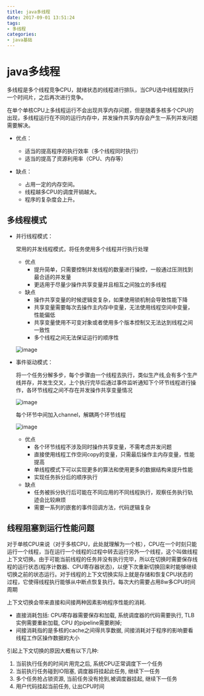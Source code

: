 ```yaml
---
title: java多线程
date: 2017-09-01 13:51:24
tags:
- 多线程
categories:
- java基础
---
```

# java多线程

多线程是多个线程竞争CPU，就绪状态的线程进行排队，当CPU选中线程就执行一个时间片，之后再次进行竞争。

在单个单核CPU上多线程运行不会出现共享内存问题，但是随着多核多个CPU的出现，多线程运行在不同的运行内存中，并发操作共享内存会产生一系列并发问题需要解决。

<!--more-->

- 优点：

  - 适当的提高程序的执行效率（多个线程同时执行）
  - 适当的提高了资源利用率（CPU、内存等）
- 缺点：
  - 占用一定的内存空间。
  - 线程越多CPU的调度开销越大。
  - 程序的复杂度会上升。

## 多线程模式

- 并行线程模式：

  常用的并发线程模式，将任务使用多个线程并行执行处理

  - 优点
    - 提升简单，只需要控制并发线程的数量进行操控，一般通过压测找到最合适的并发量
    - 更适用于尽量少操作共享变量并且相互之间独立的多线程
  - 缺点
    - 操作共享变量的时候逻辑变复杂，如果使用锁机制会导致性能下降
    - 共享变量需要每次去操作主内存中变量，无法使用线程空间中变量，性能偏低
    - 共享变量使用不可变对象或者使用多个版本控制又无法达到线程之间一致性
    - 多个线程之间无法保证运行的顺序性

  ![image](http://omdq6di7v.bkt.clouddn.com/17-9-29/34093455.jpg)

- 事件驱动模式：

  将一个任务分解多步，每个步骤由一个线程去执行，类似生产线,会有多个生产线并存，并发生交叉，上个执行完毕后通过事件监听通知下个环节线程进行操作，各环节线程之间不存在并发操作共享变量情况

  ![image](http://omdq6di7v.bkt.clouddn.com/17-9-30/15328264.jpg)

  每个环节中间加入channel，解耦两个环节线程

  ![image](http://omdq6di7v.bkt.clouddn.com/17-9-29/89911687.jpg)

  - 优点
    - 各个环节线程不涉及同时操作共享变量，不需考虑并发问题
    - 直接使用线程工作空间copy的变量，只需最后操作主内存变量，性能提高
    - 单线程模式下可以实现更多的算法和使用更多的数据结构来提升性能
    - 实现任务拆分后的顺序执行
  - 缺点
    - 任务被拆分执行后可能在不同应用的不同线程执行，观察任务执行轨迹会比较麻烦
    - 需要一系列的嵌套的事件回调方法，代码逻辑复杂


## 线程阻塞到运行性能问题

对于单核CPU来说（对于多核CPU，此处就理解为一个核），CPU在一个时刻只能运行一个线程，当在运行一个线程的过程中转去运行另外一个线程，这个叫做线程上下文切换。由于可能当前线程的任务并没有执行完毕，所以在切换时需要保存线程的运行状态(程序计数器、CPU寄存器状态)，以便下次重新切换回来时能够继续切换之前的状态运行。对于线程的上下文切换实际上就是存储和恢复CPU状态的过程，它使得线程执行能够从中断点恢复执行。每次大约需要占用8w多CPU时间周期

上下文切换会带来直接和间接两种因素影响程序性能的消耗. 

- 直接消耗包括: CPU寄存器需要保存和加载, 系统调度器的代码需要执行, TLB实例需要重新加载, CPU 的pipeline需要刷掉; 
- 间接消耗指的是多核的cache之间得共享数据, 间接消耗对于程序的影响要看线程工作区操作数据的大小

引起上下文切换的原因大概有以下几种: 

1. 当前执行任务的时间片用完之后, 系统CPU正常调度下一个任务 
2. 当前执行任务碰到IO阻塞, 调度器将挂起此任务, 继续下一任务 
3. 多个任务抢占锁资源, 当前任务没有抢到,被调度器挂起, 继续下一任务 
4. 用户代码挂起当前任务, 让出CPU时间